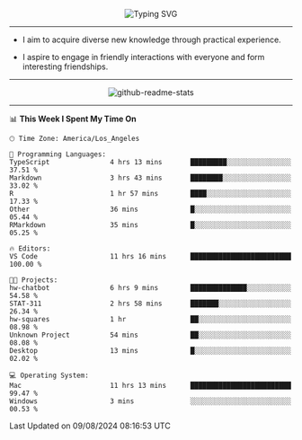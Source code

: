 <p align="center">
  <img src="https://readme-typing-svg.demolab.com?font=Fira+Code&weight=500&size=32&duration=2500&pause=1600&center=true&vCenter=true&random=false&width=1024&height=64&lines=Hi+there+%F0%9F%91%8B;I'm+delighted+you+could+make+it+here+%F0%9F%8E%89;I'm+Harry%2C+a+college+student+still+finding+my+way" alt="Typing SVG" />
</p>


---


- I aim to acquire diverse new knowledge through practical experience.

- I aspire to engage in friendly interactions with everyone and form interesting friendships.


---


<p align="center">
  <img src="https://github-readme-stats.vercel.app/api?username=Harry-Jing&show_icons=true" alt="github-readme-stats"/>
</p>


---

<!--START_SECTION:waka-->
📊 **This Week I Spent My Time On** 

```text
🕑︎ Time Zone: America/Los_Angeles

💬 Programming Languages: 
TypeScript               4 hrs 13 mins       █████████░░░░░░░░░░░░░░░░   37.51 % 
Markdown                 3 hrs 43 mins       ████████░░░░░░░░░░░░░░░░░   33.02 % 
R                        1 hr 57 mins        ████░░░░░░░░░░░░░░░░░░░░░   17.33 % 
Other                    36 mins             █░░░░░░░░░░░░░░░░░░░░░░░░   05.44 % 
RMarkdown                35 mins             █░░░░░░░░░░░░░░░░░░░░░░░░   05.25 % 

🔥 Editors: 
VS Code                  11 hrs 16 mins      █████████████████████████   100.00 % 

🐱‍💻 Projects: 
hw-chatbot               6 hrs 9 mins        ██████████████░░░░░░░░░░░   54.58 % 
STAT-311                 2 hrs 58 mins       ███████░░░░░░░░░░░░░░░░░░   26.34 % 
hw-squares               1 hr                ██░░░░░░░░░░░░░░░░░░░░░░░   08.98 % 
Unknown Project          54 mins             ██░░░░░░░░░░░░░░░░░░░░░░░   08.08 % 
Desktop                  13 mins             █░░░░░░░░░░░░░░░░░░░░░░░░   02.02 % 

💻 Operating System: 
Mac                      11 hrs 13 mins      █████████████████████████   99.47 % 
Windows                  3 mins              ░░░░░░░░░░░░░░░░░░░░░░░░░   00.53 % 
```


 Last Updated on 09/08/2024 08:16:53 UTC
<!--END_SECTION:waka-->
